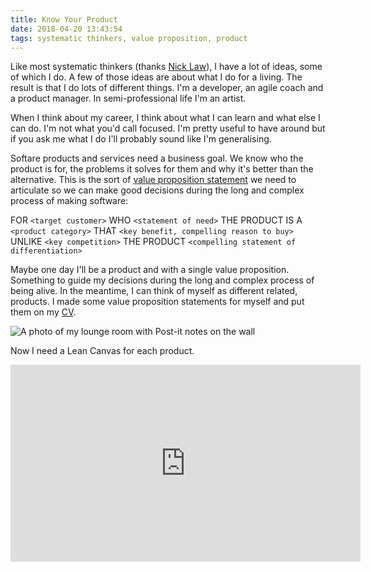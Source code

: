 ```yaml
---
title: Know Your Product
date: 2018-04-20 13:43:54
tags: systematic thinkers, value proposition, product
---
```


Like most systematic thinkers (thanks [Nick Law](https://www.youtube.com/watch?v=ii3yAYwmNq8&feature=youtu.be&t=237)), I have a lot of ideas, some of which I do. A few of those ideas are about what I do for a living. The result is that I do lots of different things. I'm a developer, an agile coach and a product manager. In semi-professional life I'm an artist.

When I think about my career, I think about what I can learn and what else I can do. I'm not what you'd call focused. I'm pretty useful to have around but if you ask me what I do I'll probably sound like I'm generalising.

Softare products and services need a business goal. We know who the product is for, the problems it solves for them and why it's better than the alternative. This is the sort of [value proposition statement](https://www.youtube.com/watch?v=06mXzzd8Hhs&feature=youtu.be&t=35) we need to articulate so we can make good decisions during the long and complex process of making software:

FOR `<target customer>`
WHO `<statement of need>`
THE PRODUCT IS A `<product category>`
THAT `<key benefit, compelling reason to buy>`
UNLIKE `<key competition>`
THE PRODUCT `<compelling statement of differentiation>`

Maybe one day I'll be a product and with a single value proposition. Something to guide my decisions during the long and complex process of being alive. In the meantime, I can think of myself as different related, products. I made some value proposition statements for myself and put them on my [CV](https://kynan.net.au).

![A photo of my lounge room with Post-it notes on the wall](/images/know-your-product-postits.jpg)

Now I need a Lean Canvas for each product.

<iframe width="560" height="315" src="https://www.youtube.com/embed/h9M3b9lh-7s?rel=0" frameborder="0" allow="autoplay; encrypted-media" allowfullscreen></iframe>
